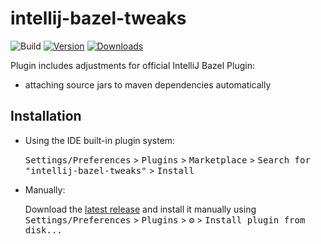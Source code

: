 # intellij-bazel-tweaks

![Build](https://github.com/lukaszwawrzyk/intellij-bazel-tweaks/workflows/Build/badge.svg)
[![Version](https://img.shields.io/jetbrains/plugin/v/org.virtuslab.intellij-bazel-tweaks.svg)](https://plugins.jetbrains.com/plugin/PLUGIN_ID)
[![Downloads](https://img.shields.io/jetbrains/plugin/d/org.virtuslab.intellij-bazel-tweaks.svg)](https://plugins.jetbrains.com/plugin/PLUGIN_ID)

<!-- Plugin description -->
Plugin includes adjustments for official IntelliJ Bazel Plugin:
- attaching source jars to maven dependencies automatically
<!-- Plugin description end -->

## Installation

- Using the IDE built-in plugin system:
  
  <kbd>Settings/Preferences</kbd> > <kbd>Plugins</kbd> > <kbd>Marketplace</kbd> > <kbd>Search for "intellij-bazel-tweaks"</kbd> >
  <kbd>Install</kbd>

- Manually:

  Download the [latest release](https://github.com/lukaszwawrzyk/intellij-bazel-tweaks/releases/latest) and install it manually using
  <kbd>Settings/Preferences</kbd> > <kbd>Plugins</kbd> > <kbd>⚙️</kbd> > <kbd>Install plugin from disk...</kbd>

